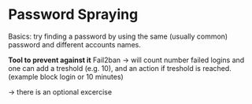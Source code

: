 # Password Spraying 

Basics: try finding a password by using the same (usually common) password and different accounts names. 


**Tool to prevent against it**
Fail2ban -> will count number failed logins and one can add a treshold (e.g. 10), and an action if treshold is reached. (example block login or 10 minutes)



-> there is an optional excercise